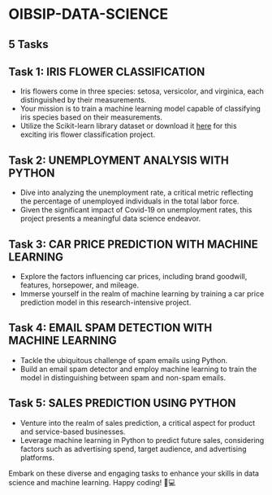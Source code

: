 # OIBSIP-DATA-SCIENCE
## 5 Tasks

## Task 1: IRIS FLOWER CLASSIFICATION

- Iris flowers come in three species: setosa, versicolor, and virginica, each distinguished by their measurements.
- Your mission is to train a machine learning model capable of classifying iris species based on their measurements.
- Utilize the Scikit-learn library dataset or download it [here](dataset_link) for this exciting iris flower classification project.

## Task 2: UNEMPLOYMENT ANALYSIS WITH PYTHON

- Dive into analyzing the unemployment rate, a critical metric reflecting the percentage of unemployed individuals in the total labor force.
- Given the significant impact of Covid-19 on unemployment rates, this project presents a meaningful data science endeavor.

## Task 3: CAR PRICE PREDICTION WITH MACHINE LEARNING

- Explore the factors influencing car prices, including brand goodwill, features, horsepower, and mileage.
- Immerse yourself in the realm of machine learning by training a car price prediction model in this research-intensive project.

## Task 4: EMAIL SPAM DETECTION WITH MACHINE LEARNING

- Tackle the ubiquitous challenge of spam emails using Python.
- Build an email spam detector and employ machine learning to train the model in distinguishing between spam and non-spam emails.

## Task 5: SALES PREDICTION USING PYTHON

- Venture into the realm of sales prediction, a critical aspect for product and service-based businesses.
- Leverage machine learning in Python to predict future sales, considering factors such as advertising spend, target audience, and advertising platforms.


Embark on these diverse and engaging tasks to enhance your skills in data science and machine learning. Happy coding! 🚀💻
